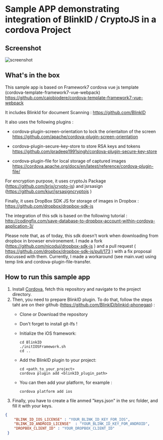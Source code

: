 # Sample APP demonstrating integration of BlinkID / CryptoJS in a cordova Project


## Screenshot

![screenshot](https://user-images.githubusercontent.com/19813688/36318973-bcd1ecdc-1341-11e8-968f-0dff480c8afa.jpg)

## What's in the box

This sample app is based on Framework7 cordova vue js template (cordova-template-framework7-vue-webpack)
https://github.com/caiobiodere/cordova-template-framework7-vue-webpack

It includes BlinkId for document Scanning :
https://github.com/BlinkID

It also uses the following plugins :
* cordova-plugin-screen-orientation to lock the orientaiton of the screen https://github.com/apache/cordova-plugin-screen-orientation 

* cordova-plugin-secure-key-store to store RSA keys and tokens 
https://github.com/pradeep1991singh/cordova-plugin-secure-key-store

* cordova-plugin-file for local storage of captured images
https://cordova.apache.org/docs/en/latest/reference/cordova-plugin-file/


For encryption purpose, it uses cryptoJs Package (https://github.com/brix/crypto-js) and jsrsasign (https://github.com/kjur/jsrsasigncryptojs
)

Finally, it uses DropBox SDK JS for storage of images in Dropbox :
https://github.com/dropbox/dropbox-sdk-js

The integration of this sdk is based on the following tutorial : http://codingfix.com/save-database-to-dropbox-account-within-cordova-application-3/ 

Please note that, as of today, this sdk doesn't work when downloading from dropbox in browser environement. 
I made a fork  (https://github.com/nicoduj/dropbox-sdk-js ) and a pull request ( https://github.com/dropbox/dropbox-sdk-js/pull/173 ) with a fix proposal discussed with them. 
Currently, I made a workaround (see main.vue) using temp link and cordova-plugin-file-transfer.

## How to run this sample app

1. Install [Cordova](https://cordova.apache.org), fetch this repository and navigate to the project directory.
2. Then, you need to prepare BlinkID plugin. To do that, follow the steps taht are on their github (https://github.com/BlinkID/blinkid-phonegap) :
    * Clone or Download the repository
    * Don't forget to install git-lfs !
    * Initialize the iOS framework:

      ```
      cd BlinkID
      ./initIOSFramework.sh
      cd ..
      ```
    * Add the BlinkID plugin to your project:

      ```
      cd <path_to_your_project>
      cordova plugin add <blinkID_plugin_path>
      ```
    * You can then add your platform, for example :

      ```
      cordova platform add ios
      ```
3. Finally, you have to create a file anmed "keys.json" in the src folder, and fill it with your keys.
```json
{
    "BLINK_ID_IOS_LICENSE" : "YOUR_BLINK_ID_KEY_FOR_IOS",
    "BLINK_ID_ANDROID_LICENSE"  : "YOUR_BLINK_ID_KEY_FOR_ANDROID",
    "DROPBOX_CLIENT_ID" : "YOUR_DROPBOX_CLIENT_ID"
 }
```



